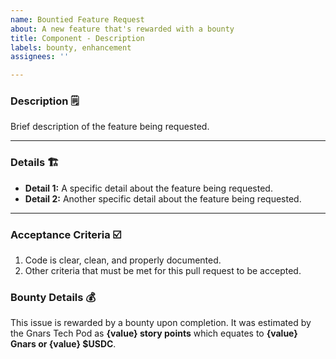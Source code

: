 ```yaml
---
name: Bountied Feature Request
about: A new feature that's rewarded with a bounty
title: Component - Description
labels: bounty, enhancement
assignees: ''

---
```


### Description 🗒️

Brief description of the feature being requested.

* * *

### Details 🏗️

* **Detail 1:** A specific detail about the feature being requested.
* **Detail 2:** Another specific detail about the feature being requested.

* * *

### Acceptance Criteria ☑️

1. Code is clear, clean, and properly documented.
2. Other criteria that must be met for this pull request to be accepted.

### Bounty Details 💰
This issue is rewarded by a bounty upon completion. It was estimated by the Gnars Tech Pod as **{value} story points** which equates to **{value} Gnars or {value} $USDC**.
